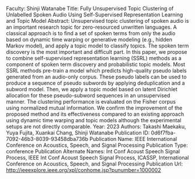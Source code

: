 Faculty: Shinji Watanabe
Title: Fully Unsupervised Topic Clustering of Unlabelled Spoken Audio Using Self-Supervised Representation Learning and Topic Model
Abstract: Unsupervised topic clustering of spoken audio is an important research topic for zero-resourced unwritten languages. A classical approach is to find a set of spoken terms from only the audio based on dynamic time warping or generative modeling (e.g., hidden Markov model), and apply a topic model to classify topics. The spoken term discovery is the most important and difficult part. In this paper, we propose to combine self-supervised representation learning (SSRL) methods as a component of spoken term discovery and probabilistic topic models. Most SSRL methods pre-train a model which predicts high-quality pseudo labels generated from an audio-only corpus. These pseudo labels can be used to produce a sequence of pseudo subwords by applying deduplication and a subword model. Then, we apply a topic model based on latent Dirichlet allocation for these pseudo-subword sequences in an unsupervised manner. The clustering performance is evaluated on the Fisher corpus using normalized mutual information. We confirm the improvement of the proposed method and its effectiveness compared to an existing approach using dynamic time warping and topic models although the experimental setups are not directly comparable.
Year: 2023
Authors: Takashi Maekaku, Yuya Fujita, Xuankai Chang, Shinji Watanabe
Publication ID: 0d6f7fba-7092-46b3-8039-93458dba736b
Publication Name: IEEE International Conference on Acoustics, Speech, and Signal Processing
Publication Type: conference
Publication Alternate Names: Int Conf Acoust Speech Signal Process, IEEE Int Conf Acoust Speech Signal Process, ICASSP, International Conference on Acoustics, Speech, and Signal Processing
Publication Url: http://ieeexplore.ieee.org/xpl/conhome.jsp?punumber=1000002
